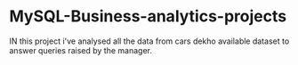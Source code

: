 # MySQL-Business-analytics-projects
IN this project i've analysed all the data from cars dekho available dataset to answer queries raised by the manager.
